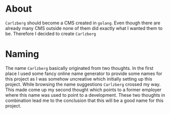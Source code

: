 # About

`Carlzberg` should become a CMS created in `golang`. Even though there are already many CMS outside none of them did exactly what I wanted them to be. Therefore I decided to create `Carlzberg`

# Naming

The name `Carlzberg` basically originated from two thoughts. In the first place I used some fancy online name generator to provide some names for this project as I was somehow uncreative which initially setting up this project. While browsing the name suggestions `Carlzberg` crossed my way. This made come up my second thought which points to a former employer where this name was used to point to a development. These two thoughts in combination lead me to the conclusion that this will be a good name for this project.